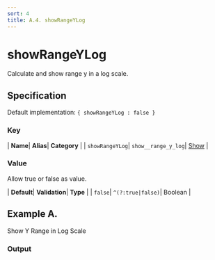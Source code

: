 ```yaml
---
sort: 4
title: A.4. showRangeYLog
---
```

# showRangeYLog

Calculate and show range y in a log scale.


## Specification

Default implementation: ```{ showRangeYLog : false }```

### Key

| **Name**| **Alias**| **Category** |
| ```showRangeYLog```| ```show__range_y_log```| [Show](../options/#show) |

### Value

Allow true or false as value.

| **Default**| **Validation**| **Type** |
| ```false```| ```^(?:true|false)```| Boolean |



## Example A.

Show Y Range in Log Scale

### Output

  <div id="a">
      <script> 
          d3.statosio( 
    file, 
    "name", 
    [ "mobile" ], 
    { "showRangeYLog" : true, "view__dom_id" : "a" }
)

      </script>
  </div>

Open output in a [blank window](../sources/showRangeYLog--example-a.html){:target="_self"}. 
Download examples [as zip](../sources/showRangeYLog.zip){:target="_blank"}. 

### Parameters

This dataset shows the mobile google pagerank performance score for a certain website.

| | **Value** | **Type** |
|------:|:------|:------|
| **Source** | ["../data/performance.json"](../data/performance.json) | String |
| **X** | ```"name"``` | String |
| **Y** | ```[ "mobile" ]``` | Array |
| **Options** | ```{ "showRangeYLog" : true }``` | Object |


### Source Code

* Invoke Function

```javascript
d3.statosio( 
    file, 
    "name", 
    [ "mobile" ], 
    { "showRangeYLog" : true }
)
```

* HTML Implementation

```html
<!DOCTYPE html>
<head>
    <title>d3.statosio - showRangeYLog</title>
    <meta content="text/html;charset=utf-8" http-equiv="Content-Type">
    <meta content="utf-8" http-equiv="encoding">
    <script src="https://cdnjs.cloudflare.com/ajax/libs/d3/6.2.0/d3.js"></script>
    <script src="../libs/statosio.js"></script>
</head>
<body>
    <script>
        d3.json( "../data/performance.json" )
            .then( ( file ) => {
                d3.statosio( 
                    file, 
                    "name", 
                    [ "mobile" ], 
                    { "showRangeYLog" : true }
                )
            } )
    </script>
</body>
```
## Example B.

Show Y Range in Linear Scale

### Output

  <div id="b">
      <script> 
          d3.statosio( 
    file, 
    "name", 
    [ "mobile" ], 
    { "showRangeYLog" : false, "view__dom_id" : "b" }
)

      </script>
  </div>

Open output in a [blank window](../sources/showRangeYLog--example-b.html){:target="_self"}. 
Download examples [as zip](../sources/showRangeYLog.zip){:target="_blank"}. 

### Parameters

This dataset shows the mobile google pagerank performance score for a certain website.

| | **Value** | **Type** |
|------:|:------|:------|
| **Source** | ["../data/performance.json"](../data/performance.json) | String |
| **X** | ```"name"``` | String |
| **Y** | ```[ "mobile" ]``` | Array |
| **Options** | ```{ "showRangeYLog" : false }``` | Object |


### Source Code

* Invoke Function

```javascript
d3.statosio( 
    file, 
    "name", 
    [ "mobile" ], 
    { "showRangeYLog" : false }
)
```

* HTML Implementation

```html
<!DOCTYPE html>
<head>
    <title>d3.statosio - showRangeYLog</title>
    <meta content="text/html;charset=utf-8" http-equiv="Content-Type">
    <meta content="utf-8" http-equiv="encoding">
    <script src="https://cdnjs.cloudflare.com/ajax/libs/d3/6.2.0/d3.js"></script>
    <script src="../libs/statosio.js"></script>
</head>
<body>
    <script>
        d3.json( "../data/performance.json" )
            .then( ( file ) => {
                d3.statosio( 
                    file, 
                    "name", 
                    [ "mobile" ], 
                    { "showRangeYLog" : false }
                )
            } )
    </script>
</body>
```
